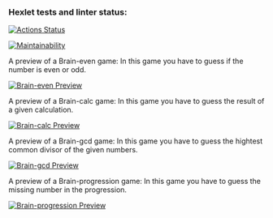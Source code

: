 ### Hexlet tests and linter status:
[![Actions Status](https://github.com/mortalpjero/frontend-project-44/workflows/hexlet-check/badge.svg)](https://github.com/mortalpjero/frontend-project-44/actions)

[![Maintainability](https://api.codeclimate.com/v1/badges/5f6789259e6d17118ddd/maintainability)](https://codeclimate.com/github/mortalpjero/frontend-project-44/maintainability)

A preview of a Brain-even game:
In this game you have to guess if the number is even or odd.

[![Brain-even Preview](https://asciinema.org/a/R30h3KkRErzi3NrW7hoIOiJDw.svg)](https://asciinema.org/a/R30h3KkRErzi3NrW7hoIOiJDw)

A preview of a Brain-calc game:
In this game you have to guess the result of a given calculation.

[![Brain-calc Preview](https://asciinema.org/a/0sGJX8YcTW24ebf0jTbxRVqJU.svg)](https://asciinema.org/a/0sGJX8YcTW24ebf0jTbxRVqJU)

A preview of a Brain-gcd game:
In this game you have to guess the hightest common divisor of the given numbers.

[![Brain-gcd Preview](https://asciinema.org/a/Vnrq3QMCvge3DaDSZgrwRKmh1.svg)](https://asciinema.org/a/Vnrq3QMCvge3DaDSZgrwRKmh1)

A preview of a Brain-progression game:
In this game you have to guess the missing number in the progression.

[![Brain-progression Preview](https://asciinema.org/a/d3SVTJwL6snSnfOfMWOPf5Y20.svg)](https://asciinema.org/a/d3SVTJwL6snSnfOfMWOPf5Y20)
